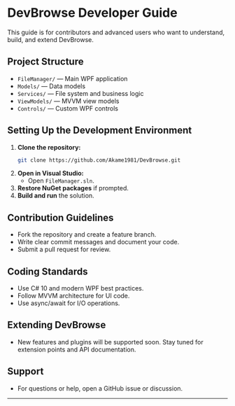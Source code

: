 # DevBrowse Developer Guide

This guide is for contributors and advanced users who want to understand, build, and extend DevBrowse.

## Project Structure
- `FileManager/` — Main WPF application
- `Models/` — Data models
- `Services/` — File system and business logic
- `ViewModels/` — MVVM view models
- `Controls/` — Custom WPF controls

## Setting Up the Development Environment
1. **Clone the repository:**
   ```sh
   git clone https://github.com/Akame1981/DevBrowse.git
   ```
2. **Open in Visual Studio:**
   - Open `FileManager.sln`.
3. **Restore NuGet packages** if prompted.
4. **Build and run** the solution.

## Contribution Guidelines
- Fork the repository and create a feature branch.
- Write clear commit messages and document your code.
- Submit a pull request for review.

## Coding Standards
- Use C# 10 and modern WPF best practices.
- Follow MVVM architecture for UI code.
- Use async/await for I/O operations.

## Extending DevBrowse
- New features and plugins will be supported soon. Stay tuned for extension points and API documentation.

## Support
- For questions or help, open a GitHub issue or discussion.

---
